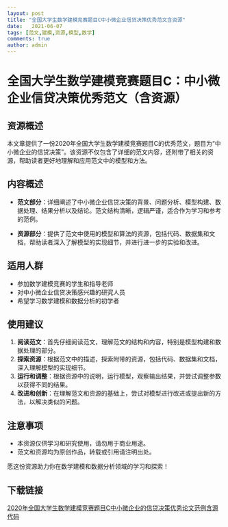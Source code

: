 ```yaml
---
layout: post
title: "全国大学生数学建模竞赛题目C中小微企业信贷决策优秀范文含资源"
date:   2021-06-07
tags: [范文,建模,资源,模型,数学]
comments: true
author: admin
---
```

# 全国大学生数学建模竞赛题目C：中小微企业信贷决策优秀范文（含资源）

## 资源概述

本文章提供了一份2020年全国大学生数学建模竞赛题目C的优秀范文，题目为“中小微企业的信贷决策”。该资源不仅包含了详细的范文内容，还附带了相关的资源，帮助读者更好地理解和应用范文中的模型和方法。

## 内容概述

- **范文部分**：详细阐述了中小微企业信贷决策的背景、问题分析、模型构建、数据处理、结果分析以及结论。范文结构清晰，逻辑严谨，适合作为学习和参考的范例。

- **资源部分**：提供了范文中使用的模型和算法的资源，包括代码、数据集和文档，帮助读者深入了解模型的实现细节，并进行进一步的实验和改进。

## 适用人群

- 参加数学建模竞赛的学生和指导老师
- 对中小微企业信贷决策感兴趣的研究人员
- 希望学习数学建模和数据分析的初学者

## 使用建议

1. **阅读范文**：首先仔细阅读范文，理解范文的结构和内容，特别是模型构建和数据处理的部分。
2. **探索资源**：根据范文中的描述，探索附带的资源，包括代码、数据集和文档，深入理解模型的实现细节。
3. **运行和调整**：根据资源中的说明，运行模型，观察输出结果，并尝试调整参数以获得不同的结果。
4. **改进和创新**：在理解范文和资源的基础上，尝试对模型进行改进或提出新的方法，以解决类似的问题。

## 注意事项

- 本资源仅供学习和研究使用，请勿用于商业用途。
- 范文和资源均为原创作品，转载或引用请注明出处。

愿这份资源助力你在数学建模和数据分析领域的学习和探索！

## 下载链接

[2020年全国大学生数学建模竞赛题目C中小微企业的信贷决策优秀论文范例含源代码](https://pan.quark.cn/s/a71eff0d75ab)
